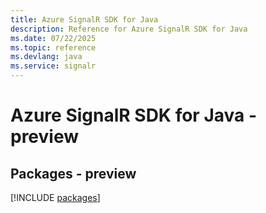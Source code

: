 ```yaml
---
title: Azure SignalR SDK for Java
description: Reference for Azure SignalR SDK for Java
ms.date: 07/22/2025
ms.topic: reference
ms.devlang: java
ms.service: signalr
---
```

# Azure SignalR SDK for Java - preview
## Packages - preview
[!INCLUDE [packages](signalr-index.md)]